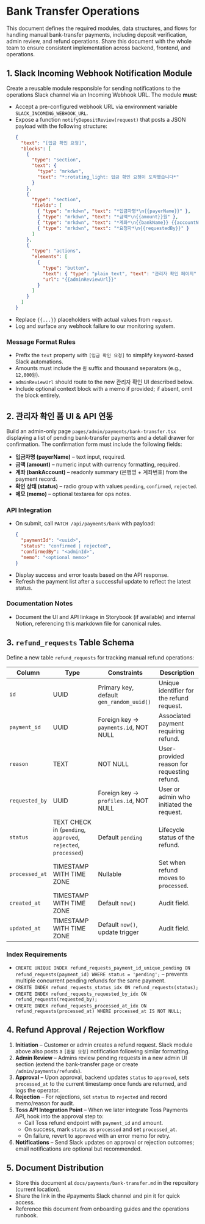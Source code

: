 # Bank Transfer Operations

This document defines the required modules, data structures, and flows for handling manual bank-transfer payments, including deposit verification, admin review, and refund operations. Share this document with the whole team to ensure consistent implementation across backend, frontend, and operations.

## 1. Slack Incoming Webhook Notification Module

Create a reusable module responsible for sending notifications to the operations Slack channel via an Incoming Webhook URL. The module **must**:

- Accept a pre-configured webhook URL via environment variable `SLACK_INCOMING_WEBHOOK_URL`.
- Expose a function `notifyDepositReview(request)` that posts a JSON payload with the following structure:
  ```json
  {
    "text": "[입금 확인 요청]",
    "blocks": [
      {
        "type": "section",
        "text": {
          "type": "mrkdwn",
          "text": "*:rotating_light: 입금 확인 요청이 도착했습니다*"
        }
      },
      {
        "type": "section",
        "fields": [
          { "type": "mrkdwn", "text": "*입금자명*\n{{payerName}}" },
          { "type": "mrkdwn", "text": "*금액*\n{{amount}}원" },
          { "type": "mrkdwn", "text": "*계좌*\n{{bankName}} {{accountNumber}}" },
          { "type": "mrkdwn", "text": "*요청자*\n{{requestedBy}}" }
        ]
      },
      {
        "type": "actions",
        "elements": [
          {
            "type": "button",
            "text": { "type": "plain_text", "text": "관리자 확인 페이지" },
            "url": "{{adminReviewUrl}}"
          }
        ]
      }
    ]
  }
  ```
- Replace `{{...}}` placeholders with actual values from `request`.
- Log and surface any webhook failure to our monitoring system.

### Message Format Rules

- Prefix the `text` property with `[입금 확인 요청]` to simplify keyword-based Slack automations.
- Amounts must include the `원` suffix and thousand separators (e.g., `12,000원`).
- `adminReviewUrl` should route to the new 관리자 확인 UI described below.
- Include optional context block with a memo if provided; if absent, omit the block entirely.

## 2. 관리자 확인 폼 UI & API 연동

Build an admin-only page `pages/admin/payments/bank-transfer.tsx` displaying a list of pending bank-transfer payments and a detail drawer for confirmation. The confirmation form must include the following fields:

- **입금자명 (payerName)** – text input, required.
- **금액 (amount)** – numeric input with currency formatting, required.
- **계좌 (bankAccount)** – readonly summary (은행명 + 계좌번호) from the payment record.
- **확인 상태 (status)** – radio group with values `pending`, `confirmed`, `rejected`.
- **메모 (memo)** – optional textarea for ops notes.

### API Integration

- On submit, call `PATCH /api/payments/bank` with payload:
  ```json
  {
    "paymentId": "<uuid>",
    "status": "confirmed | rejected",
    "confirmedBy": "<adminId>",
    "memo": "<optional memo>"
  }
  ```
- Display success and error toasts based on the API response.
- Refresh the payment list after a successful update to reflect the latest status.

### Documentation Notes

- Document the UI and API linkage in Storybook (if available) and internal Notion, referencing this markdown file for canonical rules.

## 3. `refund_requests` Table Schema

Define a new table `refund_requests` for tracking manual refund operations:

| Column         | Type                     | Constraints                          | Description                                   |
| -------------- | ------------------------ | ------------------------------------ | --------------------------------------------- |
| `id`           | UUID                     | Primary key, default `gen_random_uuid()` | Unique identifier for the refund request. |
| `payment_id`   | UUID                     | Foreign key → `payments.id`, NOT NULL     | Associated payment requiring refund.     |
| `reason`       | TEXT                     | NOT NULL                              | User-provided reason for requesting refund.   |
| `requested_by` | UUID                     | Foreign key → `profiles.id`, NOT NULL    | User or admin who initiated the request.      |
| `status`       | TEXT CHECK in (`pending`, `approved`, `rejected`, `processed`) | Default `pending` | Lifecycle status of the refund. |
| `processed_at` | TIMESTAMP WITH TIME ZONE | Nullable                              | Set when refund moves to `processed`.         |
| `created_at`   | TIMESTAMP WITH TIME ZONE | Default `now()`                        | Audit field.                                  |
| `updated_at`   | TIMESTAMP WITH TIME ZONE | Default `now()`, update trigger        | Audit field.                                  |

### Index Requirements

- `CREATE UNIQUE INDEX refund_requests_payment_id_unique_pending ON refund_requests(payment_id) WHERE status = 'pending';` – prevents multiple concurrent pending refunds for the same payment.
- `CREATE INDEX refund_requests_status_idx ON refund_requests(status);`
- `CREATE INDEX refund_requests_requested_by_idx ON refund_requests(requested_by);`
- `CREATE INDEX refund_requests_processed_at_idx ON refund_requests(processed_at) WHERE processed_at IS NOT NULL;`

## 4. Refund Approval / Rejection Workflow

1. **Initiation** – Customer or admin creates a refund request. Slack module above also posts a `[환불 요청]` notification following similar formatting.
2. **Admin Review** – Admins review pending requests in a new admin UI section (extend the bank-transfer page or create `/admin/payments/refunds`).
3. **Approval** – Upon approval, backend updates `status` to `approved`, sets `processed_at` to the current timestamp once funds are returned, and logs the operator.
4. **Rejection** – For rejections, set `status` to `rejected` and record memo/reason for audit.
5. **Toss API Integration Point** – When we later integrate Toss Payments API, hook into the approval step to:
   - Call Toss refund endpoint with `payment_id` and amount.
   - On success, mark `status` as `processed` and set `processed_at`.
   - On failure, revert to `approved` with an error memo for retry.
6. **Notifications** – Send Slack updates on approval or rejection outcomes; email notifications are optional but recommended.

## 5. Document Distribution

- Store this document at `docs/payments/bank-transfer.md` in the repository (current location).
- Share the link in the #payments Slack channel and pin it for quick access.
- Reference this document from onboarding guides and the operations runbook.

